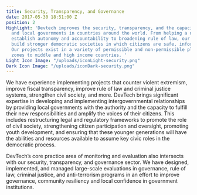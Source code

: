 ```yaml
---
title: Security, Transparency, and Governance
date: 2017-05-30 18:51:00 Z
position: 2
Highlight: 'Devtech improves the security, transparency, and the capacity of urban
  and local governments in countries around the world. From helping a developing country
  establish autonomy and accountability to broadening rule of law, our goal is to
  build stronger democratic societies in which citizens are safe, informed, and free.
  Our projects exist in a variety of permissible and non-permissible places from conflict
  zones to middle and high income countries. '
Light Icon Image: "/uploads/iconLight-security.png"
Dark Icon Image: "/uploads/iconDark-security.png"
---
```


We have experience implementing projects that counter violent extremism, improve fiscal transparency, improve rule of law and criminal justice systems, strengthen civil society, and more. DevTech brings significant expertise in developing and implementing intergovernmental relationships by providing local governments with the authority and the capacity to fulfill their new responsibilities and amplify the voices of their citizens. This includes restructuring legal and regulatory frameworks to promote the role of civil society, strengthening citizen participation and oversight, promoting youth development, and ensuring that these younger generations will have the abilities and resources available to assume key civic roles in the democratic process. 

DevTech’s core practice area of monitoring and evaluation also intersects with our security, transparency, and governance sector. We have designed, implemented, and managed large-scale evaluations in governance, rule of law, criminal justice, and anti-terrorism programs in an effort to improve governance, community resiliency and local confidence in government institutions. 
